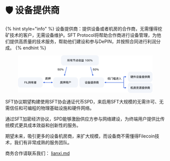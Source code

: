# 🛡 设备提供商

{% hint style="info" %}
设备提供商：提供设备或者机房的合作商，无需懂得挖矿技术的客户，无需设备维护。SFT Protocol将帮助合作商进行设备管理，为他们提供高质量的技术服务，帮助他们建设和参与DePIN，并按照合同进行利润分成。
{% endhint %}

<figure><img src="../.gitbook/assets/10.png" alt=""><figcaption></figcaption></figure>

SFT协议期望构建使用SFT协会通证代币SPD，来启用SFT大规模的无需许可、无需信任和可编程的物理基础设施和硬件网络。

通过SFT加密经济协议，SPD能够激励供应方参与网络建设，为终端用户提供比传统模式更具成本效益和创新性的服务。

期望未来，吸引更多的设备机房商，来扩大规模，而设备商不需懂得Filecoin技术，我们有非常成熟的服务团队。

商务合作请联系我们： [lianxi.md](../xy/lianxi.md "mention")
